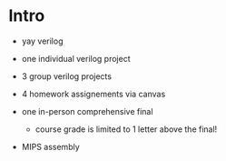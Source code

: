 # Intro

- yay verilog

- one individual verilog project
- 3 group verilog projects

- 4 homework assignements via canvas

- one in-person comprehensive final
    - course grade is limited to 1 letter above the final!

- MIPS assembly
